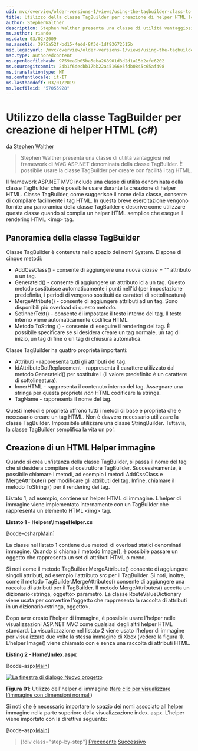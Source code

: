 ```yaml
---
uid: mvc/overview/older-versions-1/views/using-the-tagbuilder-class-to-build-html-helpers-cs
title: Utilizzo della classe TagBuilder per creazione di helper HTML (c#) | Microsoft Docs
author: StephenWalther
description: Stephen Walther presenta una classe di utilità vantaggiosi nel framework di MVC ASP.NET denominata della classe TagBuilder. È possibile utilizzare facilmente la classe TagBuilder per...
ms.author: riande
ms.date: 03/02/2009
ms.assetid: 3975a52f-bd15-4edd-8f3d-1df93672515b
msc.legacyurl: /mvc/overview/older-versions-1/views/using-the-tagbuilder-class-to-build-html-helpers-cs
msc.type: authoredcontent
ms.openlocfilehash: 9759ea9b05ba5eba268901d3d2d1a15b2afe6202
ms.sourcegitcommit: 24b1f6decbb17bb22a45166e5fdb0845c65af498
ms.translationtype: MT
ms.contentlocale: it-IT
ms.lasthandoff: 03/01/2019
ms.locfileid: "57055928"
---
```

<a name="using-the-tagbuilder-class-to-build-html-helpers-c"></a>Utilizzo della classe TagBuilder per creazione di helper HTML (c#)
====================
da [Stephen Walther](https://github.com/StephenWalther)

> Stephen Walther presenta una classe di utilità vantaggiosi nel framework di MVC ASP.NET denominata della classe TagBuilder. È possibile usare la classe TagBuilder per creare con facilità i tag HTML.


Il framework ASP.NET MVC include una classe di utilità denominata della classe TagBuilder che è possibile usare durante la creazione di helper HTML. Classe TagBuilder, come suggerisce il nome della classe, consente di compilare facilmente i tag HTML. In questa breve esercitazione vengono fornite una panoramica della classe TagBuilder e descrive come utilizzare questa classe quando si compila un helper HTML semplice che esegue il rendering HTML &lt;img&gt; tag.

## <a name="overview-of-the-tagbuilder-class"></a>Panoramica della classe TagBuilder

Classe TagBuilder è contenuta nello spazio dei nomi System. Dispone di cinque metodi:

- AddCssClass() - consente di aggiungere una nuova *classe = ""* attributo a un tag.
- GenerateId() - consente di aggiungere un attributo id a un tag. Questo metodo sostituisce automaticamente i punti nell'id (per impostazione predefinita, i periodi di vengono sostituiti da caratteri di sottolineatura)
- MergeAttribute() - consente di aggiungere attributi ad un tag. Sono disponibili più overload di questo metodo.
- SetInnerText() - consente di impostare il testo interno del tag. Il testo interno viene automaticamente codifica HTML.
- Metodo ToString () - consente di eseguire il rendering del tag. È possibile specificare se si desidera creare un tag normale, un tag di inizio, un tag di fine o un tag di chiusura automatica.
  

Classe TagBuilder ha quattro proprietà importanti:

- Attributi - rappresenta tutti gli attributi del tag.
- IdAttributeDotReplacement - rappresenta il carattere utilizzato dal metodo GenerateId() per sostituire i (il valore predefinito è un carattere di sottolineatura).
- InnerHTML - rappresenta il contenuto interno del tag. Assegnare una stringa per questa proprietà *non* HTML codificare la stringa.
- TagName - rappresenta il nome del tag.

Questi metodi e proprietà offrono tutti i metodi di base e proprietà che è necessario creare un tag HTML. Non è davvero necessario utilizzare la classe TagBuilder. Impossibile utilizzare una classe StringBuilder. Tuttavia, la classe TagBuilder semplifica la vita un po'.

## <a name="creating-an-image-html-helper"></a>Creazione di un HTML Helper immagine

Quando si crea un'istanza della classe TagBuilder, si passa il nome del tag che si desidera compilare al costruttore TagBuilder. Successivamente, è possibile chiamare i metodi, ad esempio i metodi AddCssClass e MergeAttribute() per modificare gli attributi del tag. Infine, chiamare il metodo ToString () per il rendering del tag.

Listato 1, ad esempio, contiene un helper HTML di immagine. L'helper di immagine viene implementato internamente con un TagBuilder che rappresenta un elemento HTML &lt;img&gt; tag.

**Listato 1 - Helpers\ImageHelper.cs**

[!code-csharp[Main](using-the-tagbuilder-class-to-build-html-helpers-cs/samples/sample1.cs)]

La classe nel listato 1 contiene due metodi di overload statici denominati immagine. Quando si chiama il metodo Image(), è possibile passare un oggetto che rappresenta un set di attributi HTML o meno.

Si noti come il metodo TagBuilder.MergeAttribute() consente di aggiungere singoli attributi, ad esempio l'attributo src per il TagBuilder. Si noti, inoltre, come il metodo TagBuilder.MergeAttributes() consente di aggiungere una raccolta di attributi per il TagBuilder. Il metodo MergeAttributes() accetta un dizionario&lt;stringa, oggetto&gt; parametro. La classe RouteValueDictionary viene usata per convertire l'oggetto che rappresenta la raccolta di attributi in un dizionario&lt;stringa, oggetto&gt;.

Dopo aver creato l'helper di immagine, è possibile usare l'helper nelle visualizzazioni ASP.NET MVC come qualsiasi degli altri helper HTML standard. La visualizzazione nel listato 2 viene usato l'helper di immagine per visualizzare due volte la stessa immagine di Xbox (vedere la figura 1). L'helper Image() viene chiamato con e senza una raccolta di attributi HTML.

**Listing 2 - Home\Index.aspx**

[!code-aspx[Main](using-the-tagbuilder-class-to-build-html-helpers-cs/samples/sample2.aspx)]


[![La finestra di dialogo Nuovo progetto](using-the-tagbuilder-class-to-build-html-helpers-cs/_static/image1.jpg)](using-the-tagbuilder-class-to-build-html-helpers-cs/_static/image1.png)

**Figura 01**: Utilizzo dell'helper di immagine ([fare clic per visualizzare l'immagine con dimensioni normali](using-the-tagbuilder-class-to-build-html-helpers-cs/_static/image2.png))


Si noti che è necessario importare lo spazio dei nomi associato all'helper immagine nella parte superiore della visualizzazione index. aspx. L'helper viene importato con la direttiva seguente:

[!code-aspx[Main](using-the-tagbuilder-class-to-build-html-helpers-cs/samples/sample3.aspx)]

> [!div class="step-by-step"]
> [Precedente](creating-custom-html-helpers-cs.md)
> [Successivo](creating-page-layouts-with-view-master-pages-cs.md)
